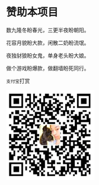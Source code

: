 # 赞助本项目 #

数九隆冬盼春光，三更半夜盼朝阳。

花容月貌盼大款，闲散二奶盼流氓。

夜独豺狼盼女鬼，单身老头盼大娘。

做个游戏盼爆款，做翻墙盼死同行。

`支付宝`打赏

![支付宝](_media/alipay.png "支付宝")